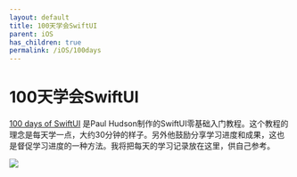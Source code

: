 ```yaml
---
layout: default
title: 100天学会SwiftUI
parent: iOS
has_children: true
permalink: /iOS/100days
---
```


# 100天学会SwiftUI
[100 days of SwiftUI] 是Paul Hudson制作的SwiftUI零基础入门教程。这个教程的理念是每天学一点，大约30分钟的样子。另外他鼓励分享学习进度和成果，这也是督促学习进度的一种方法。我将把每天的学习记录放在这里，供自己参考。

![](https://geps.dev/progress/6)

[100 days of SwiftUI]: https://www.hackingwithswift.com/100/swiftui